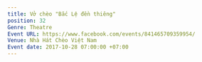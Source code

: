 ```yaml
---
title: Vở chèo "Bắc Lệ đền thiêng"
position: 32
Genre: Theatre
Event URL: https://www.facebook.com/events/841465709359954/
Venue: Nhà Hát Chèo Việt Nam
Event date: 2017-10-28 07:00:00 +07:00
---
```


